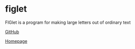 # figlet

FIGlet is a program for making large letters out of ordinary text

[GitHub](https://github.com/null)

[Homepage](http://www.figlet.org/)
